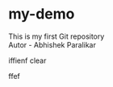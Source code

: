 # my-demo
This is my first Git repository
<br>
Autor - Abhishek Paralikar 
<p>iffienf 
clear</p>
<a> ffef </a>
